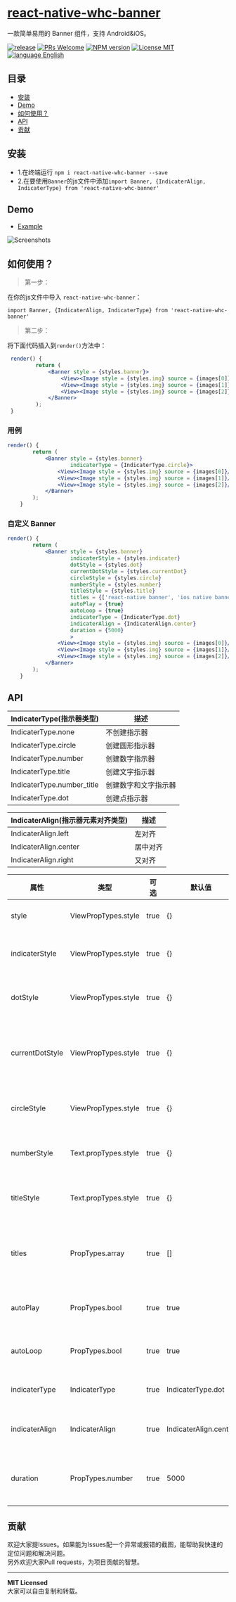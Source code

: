 # [react-native-whc-banner](https://github.com/netyouli/react-native-whc-banner/)
一款简单易用的 Banner 组件，支持 Android&iOS。

[ ![release](https://img.shields.io/github/release/netyouli/react-native-whc-banner.svg?maxAge=2592000?style=flat-square)](https://github.com/netyouli/react-native-whc-banner/releases)
[ ![PRs Welcome](https://img.shields.io/badge/PRs-Welcome-brightgreen.svg)](https://github.com/netyouli/react-native-whc-banner/pulls)
[ ![NPM version](http://img.shields.io/npm/v/react-native-whc-banner.svg?style=flat)](https://www.npmjs.com/package/react-native-whc-banner)
[![License MIT](http://img.shields.io/badge/license-MIT-orange.svg?style=flat)](https://raw.githubusercontent.com/netyouli/react-native-whc-banner/master/LICENSE)
[ ![language English](https://img.shields.io/badge/language-English-yellow.svg)](https://github.com/netyouli/react-native-whc-banner/)




## 目录

- [安装](#安装)
- [Demo](#demo)
- [如何使用？](#如何使用？)
- [API](#api)
- [贡献](#contribution)

## 安装

* 1.在终端运行 `npm i react-native-whc-banner --save`
* 2.在要使用`Banner`的js文件中添加`import Banner, {IndicaterAlign, IndicaterType} from 'react-native-whc-banner'`

## Demo  
* [Example](https://github.com/netyouli/react-native-whc-banner/tree/master/example)

![Screenshots](https://raw.githubusercontent.com/netyouli/react-native-whc-banner/master/example/screenshots/react-native-whc-banner.gif)

## 如何使用？  

>第一步：

在你的js文件中导入 `react-native-whc-banner`：

`import Banner, {IndicaterAlign, IndicaterType} from 'react-native-whc-banner'`

>第二步：   

将下面代码插入到`render()`方法中：   


```jsx
 render() {
         return (
             <Banner style = {styles.banner}>
                 <View><Image style = {styles.img} source = {images[0]}/></View>
                 <View><Image style = {styles.img} source = {images[1]}/></View>
                 <View><Image style = {styles.img} source = {images[2]}/></View>
             </Banner>
         );
 }
```

### 用例  

```jsx
render() {
        return (
            <Banner style = {styles.banner}
                    indicaterType = {IndicaterType.circle}>
                <View><Image style = {styles.img} source = {images[0]}/></View>
                <View><Image style = {styles.img} source = {images[1]}/></View>
                <View><Image style = {styles.img} source = {images[2]}/></View>
            </Banner>
        );
    }
```

### 自定义 Banner

```jsx
render() {
        return (
            <Banner style = {styles.banner}
                    indicaterStyle = {styles.indicater}
                    dotStyle = {styles.dot}
                    currentDotStyle = {styles.currentDot}
                    circleStyle = {styles.circle}
                    numberStyle = {styles.number}
                    titleStyle = {styles.title}
                    titles = {['react-native banner', 'ios native banner', 'android native banner']}
                    autoPlay = {true}
                    autoLoop = {true}
                    indicaterType = {IndicaterType.dot}
                    indicaterAlign = {IndicaterAlign.center}
                    duration = {5000}
                    >
                <View><Image style = {styles.img} source = {images[0]}/></View>
                <View><Image style = {styles.img} source = {images[1]}/></View>
                <View><Image style = {styles.img} source = {images[2]}/></View>
            </Banner>
        );
    }
```


## API


IndicaterType(指示器类型)   | 描述
-----------------  | -----------
IndicaterType.none   | 不创建指示器
IndicaterType.circle   | 创建圆形指示器
IndicaterType.number   | 创建数字指示器
IndicaterType.title   | 创建文字指示器
IndicaterType.number_title   | 创建数字和文字指示器
IndicaterType.dot   | 创建点指示器

IndicaterAlign(指示器元素对齐类型)   | 描述
-----------------  | -----------
IndicaterAlign.left   | 左对齐
IndicaterAlign.center   | 居中对齐
IndicaterAlign.right   | 又对齐

属性              | 类型     | 可选 | 默认值     | 描述
----------------- | -------- | -------- | ----------- | -----------
style |  ViewPropTypes.style |true | {}  | 自定义banner样式
indicaterStyle  | ViewPropTypes.style  | true | {} |   自定义banner指示器样式
dotStyle  | ViewPropTypes.style  | true | {} |   自定义指示器为点的样式
currentDotStyle  | ViewPropTypes.style  | true | {}  |   自定义指示器为点的当前(选中)样式
circleStyle  | ViewPropTypes.style  | true | {}  |   自定义指示器为圆形的样式
numberStyle  | Text.propTypes.style  | true | {} |   自定义指示器为数字的样式
titleStyle  | Text.propTypes.style  | true | {}  |   自定义指示器为文字的样式
titles  | PropTypes.array  | true | []  |   当指示器为文字时指定要显示的文字标题
autoPlay  | PropTypes.bool  | true | true  |  banner是否可以自动轮播
autoLoop  | PropTypes.bool  | true | true  |  banner是否可以无限循环
indicaterType  | IndicaterType  | true | IndicaterType.dot  |  自定义指示器类型
indicaterAlign  | IndicaterAlign  | true | IndicaterAlign.center  |  自定义指示器元素对齐类型
duration  | PropTypes.number  | true | 5000  |  自定义banner自动轮播时间周期



## 贡献

欢迎大家提Issues。如果能为Issues配一个异常或报错的截图，能帮助我快速的定位问题和解决问题。  
另外欢迎大家Pull requests，为项目贡献的智慧。

---

**MIT Licensed**    
大家可以自由复制和转载。  
